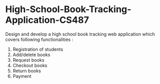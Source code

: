 # High-School-Book-Tracking-Application-CS487

Design and develop a high school book tracking web application which covers following functionalities :
1. Registration of students
2. Add/delete books
3. Request books
4. Checkout books
5. Return books
6. Payment
